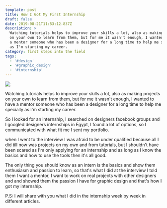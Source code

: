 ```yaml
---
template: post
title: How I Got My First Internship
draft: false
date: 2019-08-21T11:53:12.837Z
description: >
  Watching tutorials helps to improve your skills a lot, also as making projects
  on your own to learn from them, but for me it wasn't enough, I wanted to have
  a mentor someone who has been a designer for a long time to help me specially
  as I'm starting my career.
category: first steps into the field
tags:
  - '#design'
  - '#graphic_design'
  - '#internship'
---
```

![](/media/job-607701_1280.png)

Watching tutorials helps to improve your skills a lot, also as making projects on your own to learn from them, but for me it wasn't enough, I wanted to have a mentor someone who has been a designer for a long time to help me specially as I'm starting my career.

So I looked for an internship, I searched on designers facebook groups and I googled designers internships in Egypt, I found a lot of options, so I communicated with what fit me I sent my portfolio.

when I went to the interview I was afraid to be under qualified because all I did till now was projects on my own and from tutorials, but I shouldn't have been scared as I'm only applying for an internship and as long as I know the basics and how to use the tools then it's all good. 

The only thing you should know as an intern is the basics and show them enthusiasm and passion to learn, so that's what I did at the interview I told them I want a mentor, I want to work on real projects with other designers and and showed them the passion I have for graphic design and that's how I got my internship.

P.S: I will share with you what I did in the internship week by week in different articles.

